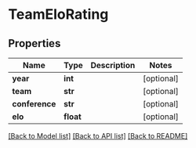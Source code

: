 # TeamEloRating

## Properties
Name | Type | Description | Notes
------------ | ------------- | ------------- | -------------
**year** | **int** |  | [optional] 
**team** | **str** |  | [optional] 
**conference** | **str** |  | [optional] 
**elo** | **float** |  | [optional] 

[[Back to Model list]](../README.md#documentation-for-models) [[Back to API list]](../README.md#documentation-for-api-endpoints) [[Back to README]](../README.md)


